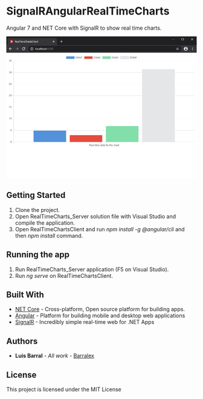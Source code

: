 # SignalRAngularRealTimeCharts
Angular 7 and NET Core with SignalR to show real time charts.

![SignalRAngularRealTimeCharts](realtime-charts-example.gif)

## Getting Started

1. Clone the project.
2. Open RealTimeCharts_Server solution file with Visual Studio and compile the application.
3. Open RealTimeChartsClient and run _npm install -g @angular/cli_ and then _npm install_ command.

## Running the app

1. Run RealTimeCharts_Server application (F5 on Visual Studio).
2. Run _ng serve_ on RealTimeChartsClient.

## Built With

* [NET Core](https://dotnet.microsoft.com/) -  Cross-platform, Open source platform for building apps.
* [Angular](https://angular.io/) - Platform for building mobile and desktop web applications
* [SignalR](https://dotnet.microsoft.com/apps/aspnet/signalr) - Incredibly simple real-time web for .NET Apps

## Authors

* **Luis Barral** - *All work* - [Barralex](https://github.com/Barralex)

## License

This project is licensed under the MIT License
